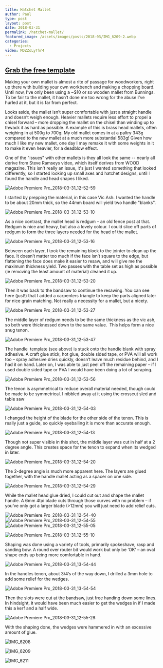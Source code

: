 ```yaml
---
title: Hatchet Mallet
author: Paul
type: post
layout: post
date: 2018-03-31
permalink: /hatchet-mallet/
featured_image: /assets/images/posts/2018-03/IMG_6209-2.webp
categories:
  - Projects
video: MDZZoLyThr4
---
```

[Grab the free template](/assets/pdfs/hatchet.pdf)
-------------------------------------------------------------------------------------------

Making your own mallet is almost a rite of passage for woodworkers, right up there with building your own workbench and making a chopping board. Until now, I’ve only been using a ~$10 or so wooden mallet from Bunnings. To be fair to the mallet, it hasn’t done me too wrong for the abuse I’ve hurled at it, but it is far from perfect.

Looks aside, the mallet isn’t super comfortable with just a straight handle and doesn’t weigh enough. Heavier mallets require less effort to propel a chisel forward – more dropping the mallet on the chisel than winding up to thwack it as hard as possible. A example of this is brass head mallets, often weighing in at 500g to 700g. My old mallet comes in at a paltry 343g compared to the new mallet at a much more substantial 583g! Given how much I like my new mallet, one day I may remake it with some weights in it to make it even heavier, for a deadblow effect.

One of the "issues" with other mallets is they all look the same -- nearly all derive from Steve Ramseys video, which itself derives from WOOD magazine. This isn't really an issue, it's just I wanted something that looked differently, so I started looking up small axes and hatchet designs, until I found the handle and head shapes I liked.

![Adobe Premiere Pro_2018-03-31_12-52-59](/assets/images/posts/2018-03/Adobe-Premiere-Pro_2018-03-31_12-52-59-1.webp "Adobe Premiere Pro_2018-03-31_12-52-59")

I started by prepping the material, in this case Vic Ash. I wanted the handle to be about 20mm thick, so the 44mm board will yield two handle "blanks".

![Adobe Premiere Pro_2018-03-31_12-53-10](/assets/images/posts/2018-03/Adobe-Premiere-Pro_2018-03-31_12-53-10-1.webp "Adobe Premiere Pro_2018-03-31_12-53-10")

As a nice contrast, the mallet head is redgum – an old fence post at that. Redgum is nice and heavy, but also a lovely colour. I could slice off parts of redgum to form the three layers needed for the head of the mallet.

![Adobe Premiere Pro_2018-03-31_12-53-16](/assets/images/posts/2018-03/Adobe-Premiere-Pro_2018-03-31_12-53-16-1.webp "Adobe Premiere Pro_2018-03-31_12-53-16")

Between each layer, I took the remaining block to the jointer to clean up the face. It doesn’t matter too much if the face isn’t square to the edge, but flattening the face does make it easier to resaw, and will give me the maximum thickness yield. Two passes with the table set as high as possible (ie removing the least amount of material) cleaned it up.

![Adobe Premiere Pro_2018-03-31_12-53-20](/assets/images/posts/2018-03/Adobe-Premiere-Pro_2018-03-31_12-53-20-1.webp "Adobe Premiere Pro_2018-03-31_12-53-20")

Then it was back to the bandsaw to continue the resawing. You can see here (just!) that I added a carpenters triangle to keep the parts aligned later for nice grain matching. Not really a necessity for a mallet, but a nicety.

![Adobe Premiere Pro_2018-03-31_12-53-27](/assets/images/posts/2018-03/Adobe-Premiere-Pro_2018-03-31_12-53-27-1.webp "Adobe Premiere Pro_2018-03-31_12-53-27")

The middle layer of redgum needs to be the same thickness as the vic ash, so both were thicknessed down to the same value.  This helps form a nice snug tenon.

![Adobe Premiere Pro_2018-03-31_12-53-47](/assets/images/posts/2018-03/Adobe-Premiere-Pro_2018-03-31_12-53-47-1.webp "Adobe Premiere Pro_2018-03-31_12-53-47")

The handle  template (see above) is stuck onto the handle blank with spray adhesive. A craft glue stick, hot glue, double sided tape, or PVA will all work too – spray adhesive dries quickly, doesn’t leave much residue behind, and I had it on hand. Later on, I was able to just peel off the remaining paper – if I used double sided tape or PVA I would have been doing a lot of scraping.

![Adobe Premiere Pro_2018-03-31_12-53-56](/assets/images/posts/2018-03/Adobe-Premiere-Pro_2018-03-31_12-53-56-1.webp "Adobe Premiere Pro_2018-03-31_12-53-56")

The tenon is asymmetrical to reduce overall material needed, though could be made to be symmetrical. I nibbled away at it using the crosscut sled and table saw

![Adobe Premiere Pro_2018-03-31_12-54-03](/assets/images/posts/2018-03/Adobe-Premiere-Pro_2018-03-31_12-54-03-1.webp "Adobe Premiere Pro_2018-03-31_12-54-03")

I changed the height of the blade for the other side of the tenon. This is really just a guide, so quickly eyeballing it is more than accurate enough.

![Adobe Premiere Pro_2018-03-31_12-54-13](/assets/images/posts/2018-03/Adobe-Premiere-Pro_2018-03-31_12-54-13-1.webp "Adobe Premiere Pro_2018-03-31_12-54-13")

Though not super visible in this shot, the middle layer was cut in half at a 2 degree angle. This creates space for the tenon to expand when its wedged in later.

![Adobe Premiere Pro_2018-03-31_12-54-20](/assets/images/posts/2018-03/Adobe-Premiere-Pro_2018-03-31_12-54-20-1.webp "Adobe Premiere Pro_2018-03-31_12-54-20")

The 2-degree angle is much more apparent here. The layers are glued together, with the handle mallet acting as a spacer on one side.

![Adobe Premiere Pro_2018-03-31_12-54-29](/assets/images/posts/2018-03/Adobe-Premiere-Pro_2018-03-31_12-54-29-1.webp "Adobe Premiere Pro_2018-03-31_12-54-29")

While the mallet head glue dried, I could cut out and shape the mallet handle. A 6mm 4tpi blade cuts through those curves with no problem – if you’ve only got a larger blade (>12mm) you will just need to add relief cuts.

![Adobe Premiere Pro_2018-03-31_12-54-40](/assets/images/posts/2018-03/Adobe-Premiere-Pro_2018-03-31_12-54-40-1.webp "Adobe Premiere Pro_2018-03-31_12-54-40")![Adobe Premiere Pro_2018-03-31_12-54-55](/assets/images/posts/2018-03/Adobe-Premiere-Pro_2018-03-31_12-54-55-1.webp "Adobe Premiere Pro_2018-03-31_12-54-55")![Adobe Premiere Pro_2018-03-31_12-55-05](/assets/images/posts/2018-03/Adobe-Premiere-Pro_2018-03-31_12-55-05-1.webp "Adobe Premiere Pro_2018-03-31_12-55-05")

![Adobe Premiere Pro_2018-03-31_12-55-10](/assets/images/posts/2018-03/Adobe-Premiere-Pro_2018-03-31_12-55-10-1.webp "Adobe Premiere Pro_2018-03-31_12-55-10")

Shaping was done using a variety of tools, primarily spokeshave, rasp and sanding bow. A round over router bit would work but only be ‘OK’ – an oval shape ends up being more comfortable in hand.

![Adobe Premiere Pro_2018-03-31_13-54-44](/assets/images/posts/2018-03/Adobe-Premiere-Pro_2018-03-31_13-54-44-1.webp "Adobe Premiere Pro_2018-03-31_13-54-44")

In the handles tenon, about 3/4’s of the way down, I drilled a 3mm hole to add some relief for the wedges.

![Adobe Premiere Pro_2018-03-31_13-54-54](/assets/images/posts/2018-03/Adobe-Premiere-Pro_2018-03-31_13-54-54-1.webp "Adobe Premiere Pro_2018-03-31_13-54-54")

Then the slots were cut at the bandsaw, just free handing down some lines. In hindsight, it would have been much easier to get the wedges in if I made this a kerf and a half wide.

![Adobe Premiere Pro_2018-03-31_12-55-28](/assets/images/posts/2018-03/Adobe-Premiere-Pro_2018-03-31_12-55-28-1.webp "Adobe Premiere Pro_2018-03-31_12-55-28")

With the shaping done, the wedges were hammered in with an excessive amount of glue.

![IMG_6208](/assets/images/posts/2018-03/IMG_6208-1.webp "IMG_6208")

![IMG_6209](/assets/images/posts/2018-03/IMG_6209-1-1.webp "IMG_6209")

![IMG_6211](/assets/images/posts/2018-03/IMG_6211-1.webp "IMG_6211")